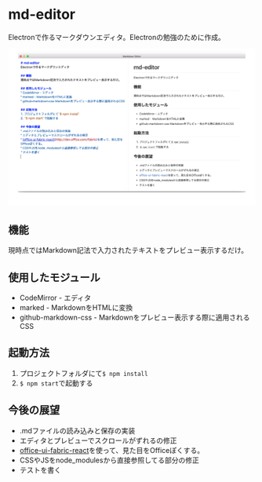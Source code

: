# md-editor
Electronで作るマークダウンエディタ。Electronの勉強のために作成。

![md-editor](./md-editor.png)

## 機能
現時点ではMarkdown記法で入力されたテキストをプレビュー表示するだけ。

## 使用したモジュール
* CodeMirror - エディタ
* marked - MarkdownをHTMLに変換
* github-markdown-css - Markdownをプレビュー表示する際に適用されるCSS

## 起動方法
1. プロジェクトフォルダにて`$ npm install`
2. `$ npm start`で起動する

## 今後の展望
* .mdファイルの読み込みと保存の実装
* エディタとプレビューでスクロールがずれるの修正
* [office-ui-fabric-react](http://dev.office.com/fabric)を使って、見た目をOfficeぽくする。
* CSSやJSをnode_modulesから直接参照してる部分の修正
* テストを書く
